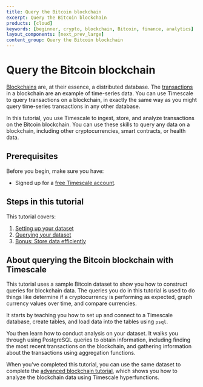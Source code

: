 ```yaml
---
title: Query the Bitcoin blockchain
excerpt: Query the Bitcoin blockchain
products: [cloud]
keywords: [beginner, crypto, blockchain, Bitcoin, finance, analytics]
layout_components: [next_prev_large]
content_group: Query the Bitcoin blockchain
---
```


# Query the Bitcoin blockchain

[Blockchains][blockchain-def] are, at their essence, a distributed database. The
[transactions][transactions-def] in a blockchain are an example of time-series data. You can use
Timescale to query transactions on a blockchain, in exactly the same way as you
might query time-series transactions in any other database.

In this tutorial, you use Timescale to ingest, store, and analyze transactions
on the Bitcoin blockchain. You can use these skills to query any data on a
blockchain, including other cryptocurrencies, smart contracts, or health data.

## Prerequisites

Before you begin, make sure you have:

*   Signed up for a [free Timescale account][cloud-install].

## Steps in this tutorial

This tutorial covers:

1.  [Setting up your dataset][blockchain-dataset]
1.  [Querying your dataset][blockchain-query]
1.  [Bonus: Store data efficiently][blockchain-compress]

## About querying the Bitcoin blockchain with Timescale

This tutorial uses a sample Bitcoin dataset to show you how to construct queries
for blockchain data. The queries you do in this tutorial is used to do things
like determine if a cryptocurrency is performing as expected, graph currency
values over time, and compare currencies.

It starts by teaching you how to set up and connect to a Timescale database,
create tables, and load data into the tables using `psql`.

You then learn how to conduct analysis on your dataset. It walks you through
using PostgreSQL queries to obtain information, including finding the most
recent transactions on the blockchain, and gathering information about the
transactions using aggregation functions.

When you've completed this tutorial, you can use the same dataset to complete
the [advanced blockchain tutorial][analyze-blockchain], which shows you how to
analyze the blockchain data using Timescale hyperfunctions.

[cloud-install]: /getting-started/:currentVersion:/#create-your-timescale-account
[blockchain-dataset]: /tutorials/:currentVersion:/blockchain-query/blockchain-dataset/
[blockchain-query]: /tutorials/:currentVersion:/blockchain-query/beginner-blockchain-query/
[blockchain-compress]: /tutorials/:currentVersion:/blockchain-query/blockchain-compress/
[blockchain-def]: https://www.pcmag.com/encyclopedia/term/blockchain
[transactions-def]: https://www.pcmag.com/encyclopedia/term/bitcoin-transaction
[analyze-blockchain]: /tutorials/:currentVersion:/blockchain-analyze/
